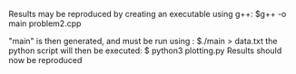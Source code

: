 Results may be reproduced by creating an executable using g++:
$g++ -o main problem2.cpp 

"main" is then generated, and must be run using :
$./main > data.txt
the python script will then be executed:
$ python3 plotting.py
Results should now be reproduced